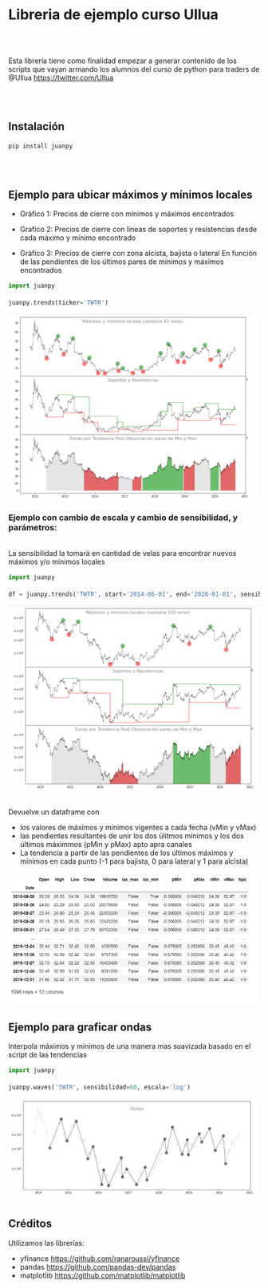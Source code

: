 # Libreria de ejemplo curso Ullua
<br><br>

Esta librería tiene como finalidad empezar a generar contenido de los scripts que vayan armando los alumnos del curso de python para traders de @Ullua  https://twitter.com/Ullua


<br><br>
## Instalación


```sh
pip install juanpy
```



<br><br>
## Ejemplo para ubicar máximos y mínimos locales

  * Gráfico 1: 
      Precios de cierre con mínimos y máximos encontrados
  
  * Grafico 2: Precios de cierre con lineas de soportes y resistencias desde cada máximo y mínimo encontrado
  
  * Gráfico 3: Precios de cierre con zona alcista, bajista o lateral 
      En función de las pendientes de los últimos pares de mínimos y máximos encontrados 


```python
import juanpy

juanpy.trends(ticker='TWTR')
```

<div align="center">
  <img border="0"  src="images/example1.png" width="600">
</div>


### Ejemplo con cambio de escala y cambio de sensibilidad, y parámetros:
<br>La sensibilidad la tomará en cantidad de velas para encontrar nuevos máximos y/o mínimos locales

```python
import juanpy

df = juanpy.trends('TWTR', start='2014-06-01', end='2020-01-01', sensibilidad=60, escala='log')
```

<div align="center">
  <img border="0"  src="images/example2.png" width="600">
</div>


<br>Devuelve un dataframe con 
* los valores de máximos y mínimos vigentes a cada fecha (vMin y vMax) 
* las pendientes resultantes de unir los dos úlitmos mínimos y los dos últimos máximmos (pMin y pMax) apto apra canales
* La tendencia a partir de las pendientes de los últimos máximos y mínimos en cada punto (-1 para bajista, 0 para lateral y 1 para alcista)

<div align="center">
  <img border="0"  src="images/example3.png" width="600">
</div>

## Ejemplo para graficar ondas

Interpola máximos y mínimos de una manera mas suavizada basado en el script de las tendencias


```python
import juanpy

juanpy.waves('TWTR', sensibilidad=60, escala='log')
```
<div align="center">
  <img border="0"  src="images/example4.png" width="600">
</div>

## Créditos

Utilizamos las librerías:
- yfinance https://github.com/ranaroussi/yfinance
- pandas https://github.com/pandas-dev/pandas
- matplotlib https://github.com/matplotlib/matplotlib

